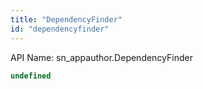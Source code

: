 ```yaml
---
title: "DependencyFinder"
id: "dependencyfinder"
---
```


API Name: sn_appauthor.DependencyFinder

```js
undefined
```